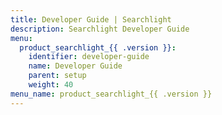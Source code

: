 ```yaml
---
title: Developer Guide | Searchlight
description: Searchlight Developer Guide
menu:
  product_searchlight_{{ .version }}:
    identifier: developer-guide
    name: Developer Guide
    parent: setup
    weight: 40
menu_name: product_searchlight_{{ .version }}
---
```

